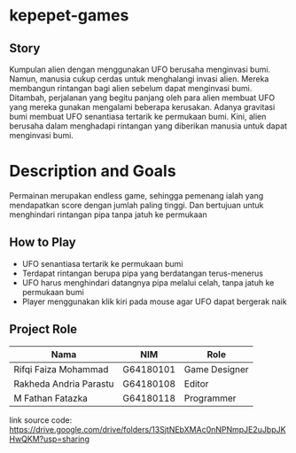 # kepepet-games

## Story
Kumpulan alien dengan menggunakan UFO berusaha menginvasi bumi. Namun, manusia cukup cerdas untuk menghalangi invasi alien. Mereka membangun rintangan bagi alien sebelum dapat menginvasi bumi. Ditambah, perjalanan yang begitu panjang oleh para alien membuat UFO yang mereka gunakan mengalami beberapa kerusakan. Adanya gravitasi bumi membuat UFO senantiasa tertarik ke permukaan bumi. Kini, alien berusaha dalam menghadapi rintangan yang diberikan manusia untuk dapat menginvasi bumi.

# Description and Goals
Permainan merupakan endless game, sehingga pemenang ialah yang mendapatkan score dengan jumlah paling tinggi. Dan bertujuan untuk menghindari rintangan pipa tanpa jatuh ke permukaan

## How to Play
* UFO senantiasa tertarik ke permukaan bumi
* Terdapat rintangan berupa pipa yang berdatangan terus-menerus
* UFO harus menghindari datangnya pipa melalui celah, tanpa jatuh ke permukaan bumi
* Player menggunakan klik kiri pada mouse agar UFO dapat bergerak naik

## Project Role
|Nama                   |NIM          |Role           |
|-----------------------|-------------|---------------|
|Rifqi Faiza Mohammad   |G64180101    |Game Designer  |             
|Rakheda Andria Parastu |G64180108    |Editor         |
|M Fathan Fatazka       |G64180118    |Programmer     |

link source code: https://drive.google.com/drive/folders/13SjtNEbXMAc0nNPNmpJE2uJbpJKHwQKM?usp=sharing
